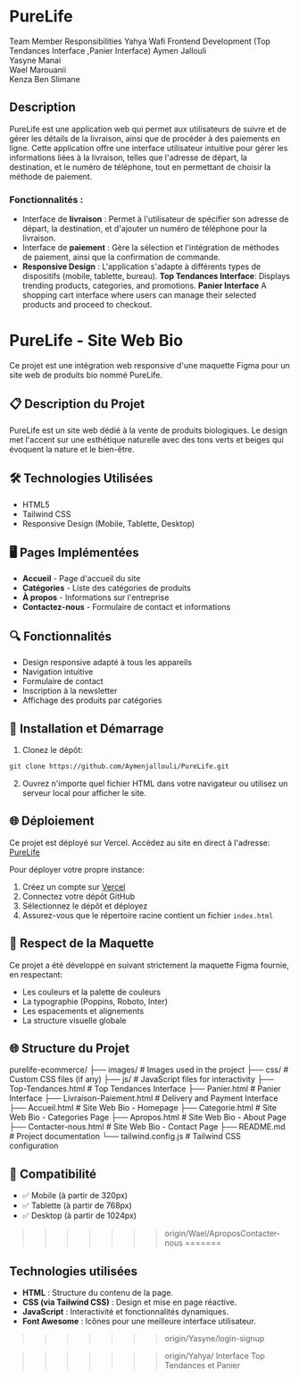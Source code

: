 # PureLife 
Team Member	Responsibilities
Yahya Wafi	Frontend Development (Top Tendances Interface ,Panier Interface)
Aymen Jallouli 	
Yasyne Manai	
Wael Marouanii	
Kenza Ben Slimane 

## Description

PureLife est une application web qui permet aux utilisateurs de suivre et de gérer les détails de la livraison, ainsi que de procéder à des paiements en ligne. Cette application offre une interface utilisateur intuitive pour gérer les informations liées à la livraison, telles que l'adresse de départ, la destination, et le numéro de téléphone, tout en permettant de choisir la méthode de paiement.

### Fonctionnalités :
- Interface de **livraison** : Permet à l'utilisateur de spécifier son adresse de départ, la destination, et d'ajouter un numéro de téléphone pour la livraison.
- Interface de **paiement** : Gère la sélection et l'intégration de méthodes de paiement, ainsi que la confirmation de commande.
- **Responsive Design** : L'application s'adapte à différents types de dispositifs (mobile, tablette, bureau).
**Top Tendances Interface**: Displays trending products, categories, and promotions.
**Panier Interface** A shopping cart interface where users can manage their selected products and proceed to checkout.

# PureLife - Site Web Bio

Ce projet est une intégration web responsive d'une maquette Figma pour un site web de produits bio nommé PureLife.


## 📋 Description du Projet

PureLife est un site web dédié à la vente de produits biologiques. Le design met l'accent sur une esthétique naturelle avec des tons verts et beiges qui évoquent la nature et le bien-être.

## 🛠️ Technologies Utilisées

- HTML5
- Tailwind CSS
- Responsive Design (Mobile, Tablette, Desktop)

## 🖥️ Pages Implémentées

- **Accueil** - Page d'accueil du site
- **Catégories** - Liste des catégories de produits
- **À propos** - Informations sur l'entreprise
- **Contactez-nous** - Formulaire de contact et informations

## 🔍 Fonctionnalités

- Design responsive adapté à tous les appareils
- Navigation intuitive
- Formulaire de contact
- Inscription à la newsletter
- Affichage des produits par catégories

## 🚀 Installation et Démarrage

1. Clonez le dépôt:
```bash
git clone https://github.com/Aymenjallouli/PureLife.git
```

2. Ouvrez n'importe quel fichier HTML dans votre navigateur ou utilisez un serveur local pour afficher le site.

## 🌐 Déploiement

Ce projet est déployé sur Vercel. Accédez au site en direct à l'adresse: [PureLife](https://purelife.vercel.app)

Pour déployer votre propre instance:

1. Créez un compte sur [Vercel](https://vercel.com)
2. Connectez votre dépôt GitHub
3. Sélectionnez le dépôt et déployez
4. Assurez-vous que le répertoire racine contient un fichier `index.html`

## 📐 Respect de la Maquette

Ce projet a été développé en suivant strictement la maquette Figma fournie, en respectant:
- Les couleurs et la palette de couleurs
- La typographie (Poppins, Roboto, Inter)
- Les espacements et alignements
- La structure visuelle globale

## 🌐 Structure du Projet

purelife-ecommerce/
├── images/                  # Images used in the project
├── css/                     # Custom CSS files (if any)
├── js/                      # JavaScript files for interactivity
├── Top-Tendances.html       # Top Tendances Interface
├── Panier.html              # Panier Interface
├── Livraison-Paiement.html  # Delivery and Payment Interface
├── Accueil.html             # Site Web Bio - Homepage
├── Categorie.html           # Site Web Bio - Categories Page
├── Apropos.html             # Site Web Bio - About Page
├── Contacter-nous.html      # Site Web Bio - Contact Page
├── README.md                # Project documentation
└── tailwind.config.js       # Tailwind CSS configuration

## 📱 Compatibilité

- ✅ Mobile (à partir de 320px)
- ✅ Tablette (à partir de 768px)
- ✅ Desktop (à partir de 1024px)
>>>>>>> origin/Wael/AproposContacter-nous
=======

## Technologies utilisées

- **HTML** : Structure du contenu de la page.
- **CSS (via Tailwind CSS)** : Design et mise en page réactive.
- **JavaScript** : Interactivité et fonctionnalités dynamiques.
- **Font Awesome** : Icônes pour une meilleure interface utilisateur.
  
>>>>>>> origin/Yasyne/login-signup

>>>>>>> origin/Yahya/ Interface Top Tendances et Panier